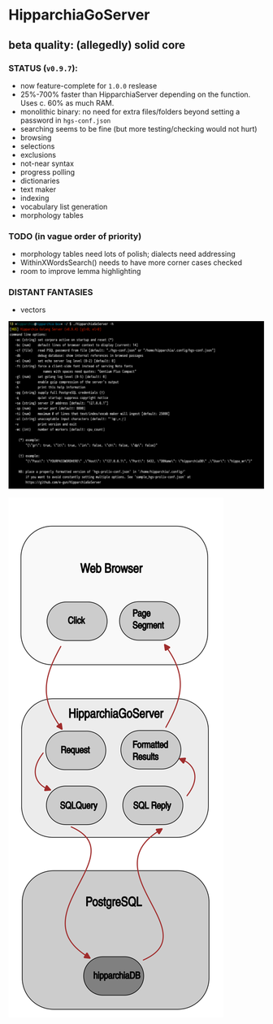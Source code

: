 # HipparchiaGoServer
## beta quality: (allegedly) solid core

### STATUS (`v0.9.7`):

* now feature-complete for `1.0.0` reslease
* 25%-700% faster than HipparchiaServer depending on the function. Uses c. 60% as much RAM.
* monolithic binary: no need for extra files/folders beyond setting a password in `hgs-conf.json`
* searching seems to be fine (but more testing/checking would not hurt)
* browsing 
* selections 
* exclusions 
* not-near syntax
* progress polling 
* dictionaries
* text maker
* indexing
* vocabulary list generation
* morphology tables

### TODO (in vague order of priority)

* morphology tables need lots of polish; dialects need addressing
* WithinXWordsSearch() needs to have more corner cases checked
* room to improve lemma highlighting

### DISTANT FANTASIES
* vectors


![options](gitimg/hgscli.png)

![workflow](gitimg/hipparchia_workflow.svg)